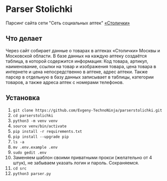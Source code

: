 # Parser Stolichki

Парсинг сайта сети "Сеть социальных аптек" [«Столички»](https://stolichki.ru/)

## Что делает

Через сайт собирает данные о товарах в аптеках «Столички» Москвы и Московской области. В базе данных на каждую аптеку создаётся таблица, 
в которой содержится информация: Код товара, артикул, наименование, ссылки на товар и изображения товара, цена товара в 
интернете и цена непосредственно в аптеке, адрес аптеки. Также парсер в отдельную в базу данных записывает в таблицы, 
категории товаров, а также адреса аптек с номерами телефонов.

## Установка

1. `git clone https://github.com/Evgeny-TechnoNinja/parserstolichki.git`
2. `cd parserstolichki`
3. `python3 -m venv venv`
4. `source venv/bin/activate`
5. `pip install -r requirements.txt`
6. `pip install --upgrade pip`
7. `ls -a`
8. `mv .env.example .env`
9. `sudo gedit .env`
10. Заменяем шаблон своими приватными прокси (желательно от 4 штук), не забываем указать логин и пароль. Сохраняемся.
11. `cd src`  
12. `python3 parser.py`
